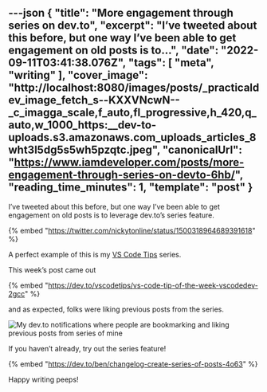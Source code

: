 ---json
{
  "title": "More engagement through series on dev.to",
  "excerpt": "I’ve tweeted about this before, but one way I’ve been able to get engagement on old posts is to...",
  "date": "2022-09-11T03:41:38.076Z",
  "tags": [
    "meta",
    "writing"
  ],
  "cover_image": "http://localhost:8080/images/posts/_practicaldev_image_fetch_s--KXXVNcwN--_c_imagga_scale,f_auto,fl_progressive,h_420,q_auto,w_1000_https:__dev-to-uploads.s3.amazonaws.com_uploads_articles_8wht3l5dg5s5wh5pzqtc.jpeg",
  "canonicalUrl": "https://www.iamdeveloper.com/posts/more-engagement-through-series-on-devto-6hb/",
  "reading_time_minutes": 1,
  "template": "post"
}
---

I’ve tweeted about this before, but one way I’ve been able to get engagement on old posts is to leverage dev.to’s series feature.

{% embed "https://twitter.com/nickytonline/status/1500318964689391618" %}

A perfect example of this is my [VS Code Tips](https://dev.to/nickytonline/series/17419) series.

This week’s post came out

{% embed "https://dev.to/vscodetips/vs-code-tip-of-the-week-vscodedev-2gcc" %}

and as expected, folks were liking previous posts from the series.

![My dev.to notifications where people are bookmarking and liking previous posts from series of mine](http://localhost:8080/images/posts/_uploads_articles_n97rfjp41oejm2cimabg.png)

If you haven’t already, try out the series feature!

{% embed "https://dev.to/ben/changelog-create-series-of-posts-4o63" %}

Happy writing peeps!
